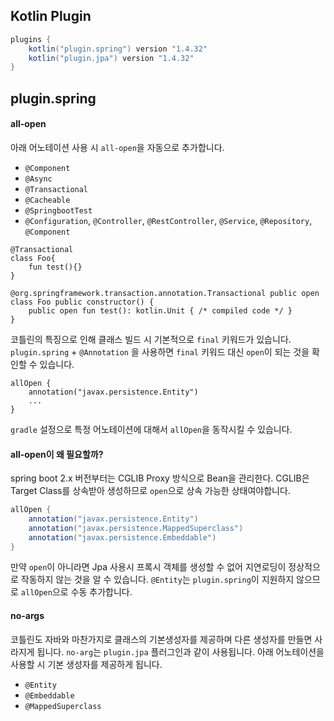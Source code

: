 ## Kotlin Plugin

```gradle
plugins {
    kotlin("plugin.spring") version "1.4.32"
    kotlin("plugin.jpa") version "1.4.32"
}
```

## plugin.spring

#### all-open

아래 어노테이션 사용 시 `all-open`을 자동으로 추가합니다.

- `@Component`
- `@Async`
- `@Transactional`
- `@Cacheable`
- `@SpringbootTest`
- `@Configuration`, `@Controller`, `@RestController`, `@Service`, `@Repository`, `@Component` 

```
@Transactional
class Foo{
    fun test(){}
}
```

```
@org.springframework.transaction.annotation.Transactional public open class Foo public constructor() {
    public open fun test(): kotlin.Unit { /* compiled code */ }
}
```

코틀린의 특징으로 인해 클래스 빌드 시 기본적으로 `final` 키워드가 있습니다. `plugin.spring` + `@Annotation` 을 사용하면 `final` 키워드 대신 `open`이 되는 것을 확인할 수 있습니다.

```
allOpen {
    annotation("javax.persistence.Entity")
    ...
}
```

`gradle` 설정으로 특정 어노테이션에 대해서 `allOpen`을 동작시킬 수 있습니다.

#### all-open이 왜 필요할까?
spring boot 2.x 버전부터는 CGLIB Proxy 방식으로 Bean을 관리한다. CGLIB은 Target Class를 상속받아 생성하므로 `open`으로 상속 가능한 상태여야합니다.

```gradle
allOpen {
    annotation("javax.persistence.Entity")
    annotation("javax.persistence.MappedSuperclass")
    annotation("javax.persistence.Embeddable")
}
```
만약 `open`이 아니라면 Jpa 사용시 프록시 객체를 생성할 수 없어 지연로딩이 정상적으로 작동하지 않는 것을 알 수 있습니다. `@Entity`는 `plugin.spring`이 지원하지 않으므로 `allOpen`으로 수동 추가합니다.

#### no-args

코틀린도 자바와 마찬가지로 클래스의 기본생성자를 제공하며 다른 생성자를 만들면 사라지게 됩니다. `no-arg`는 `plugin.jpa` 플러그인과 같이 사용됩니다. 아래 어노테이션을 사용할 시 기본 생성자를 제공하게 됩니다.

- `@Entity`
- `@Embeddable`
- `@MappedSuperclass`   
  






  